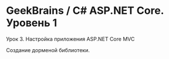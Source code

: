# GeekBrains / C# ASP.NET Core. Уровень 1

Урок 3. Настройка приложения ASP.NET Core MVC

Создание дорменой библиотеки.